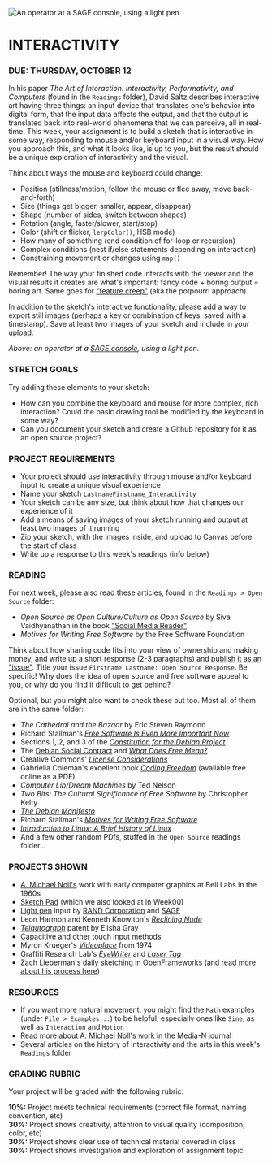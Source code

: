 ![An operator at a SAGE console, using a light pen](https://raw.githubusercontent.com/jeffThompson/CreativeProgramming1/master/Images/Week05_Interactivity1/SAGE-ConsoleOperator.jpg)

INTERACTIVITY
====

### DUE: THURSDAY, OCTOBER 12

In his paper *The Art of Interaction: Interactivity, Performativity, and Computers* (found in the `Readings` folder), David Saltz describes interactive art having three things: an input device that translates one's behavior into digital form, that the input data affects the output, and that the output is translated back into real-world phenomena that we can perceive, all in real-time. This week, your assignment is to build a sketch that is interactive in some way, responding to mouse and/or keyboard input in a visual way. How you approach this, and what it looks like, is up to you, but the result should be a unique exploration of interactivity and the visual.

Think about ways the mouse and keyboard could change:

* Position (stillness/motion, follow the mouse or flee away, move back-and-forth)  
* Size (things get bigger, smaller, appear, disappear)  
* Shape (number of sides, switch between shapes)  
* Rotation (angle, faster/slower, start/stop)  
* Color (shift or flicker, `lerpColor()`, HSB mode)  
* How many of something (end condition of for-loop or recursion)  
* Complex conditions (nest if/else statements depending on interaction)  
* Constraining movement or changes using `map()`  

Remember! The way your finished code interacts with the viewer and the visual results it creates are what's important: fancy code + boring output = boring art. Same goes for ["feature creep"](https://en.wikipedia.org/wiki/Feature_creep) (aka the potpourri approach). 

In addition to the sketch's interactive functionality, please add a way to export still images (perhaps a key or combination of keys, saved with a timestamp). Save at least two images of your sketch and include in your upload.

*Above: an operator at a [SAGE console](https://en.wikipedia.org/wiki/Semi-Automatic_Ground_Environment), using a light pen.*  

### STRETCH GOALS  
Try adding these elements to your sketch:

* How can you combine the keyboard and mouse for more complex, rich interaction? Could the basic drawing tool be modified by the keyboard in some way?  
* Can you document your sketch and create a Github repository for it as an open source project?  

### PROJECT REQUIREMENTS  
* Your project should use interactivity through mouse and/or keyboard input to create a unique visual experience  
* Name your sketch `LastnameFirstname_Interactivity`  
* Your sketch can be any size, but think about how that changes our experience of it  
* Add a means of saving images of your sketch running and output at least two images of it running  
* Zip your sketch, with the images inside, and upload to Canvas before the start of class  
* Write up a response to this week's readings (info below)  

### READING  
For next week, please also read these articles, found in the `Readings > Open Source` folder:

* *Open Source as Open Culture/Culture as Open Source* by Siva Vaidhyanathan in the book ["Social Media Reader"](https://archive.org/stream/TheSocialMediaReader/Mandiberg-theSocialMediaReader-cc-by-sa-nc#page/n33/mode/2up)  
* *Motives for Writing Free Software* by the Free Software Foundation  

Think about how sharing code fits into your view of ownership and making money, and write up a short response (2-3 paragraphs) and [publish it as an "issue"](https://github.com/jeffThompson/CreativeProgramming1/issues/new). Title your issue `Firstname Lastname: Open Source Response`. Be specific! Why does the idea of open source and free software appeal to you, or why do you find it difficult to get behind?

Optional, but you might also want to check these out too. Most all of them are in the same folder:  

* *The Cathedral and the Bazaar* by Eric Steven Raymond  
* Richard Stallman's [*Free Software Is Even More Important Now*](https://www.gnu.org/philosophy/free-software-even-more-important.html)  
* Sections 1, 2, and 3 of the [*Constitution for the Debian Project*](https://www.debian.org/devel/constitution)  
* The [Debian Social Contract](https://www.debian.org/social_contract) and [*What Does Free Mean?*](https://www.debian.org/intro/free)  
* Creative Commons' [*License Considerations*](https://creativecommons.org/share-your-work/licensing-considerations/)  
* Gabriella Coleman's excellent book [*Coding Freedom*](http://gabriellacoleman.org/Coleman-Coding-Freedom.pdf) (available free online as a PDF)  
* *Computer Lib/Dream Machines* by Ted Nelson  
* *Two Bits: The Cultural Significance of Free Software* by Christopher Kelty  
* [*The Debian Manifesto*](https://www.debian.org/doc/manuals/project-history/ap-manifesto.en.html#sA.2)  
* Richard Stallman's [*Motives for Writing Free Software*](https://www.gnu.org/philosophy/fs-motives.html)  
* [*Introduction to Linux: A Brief History of Linux*](http://www.tldp.org/LDP/gs/node3.html)  
* And a few other random PDfs, stuffed in the `Open Source` readings folder...  

### PROJECTS SHOWN  
* [A. Michael Noll's](https://en.wikipedia.org/wiki/A._Michael_Noll) work with early computer graphics at Bell Labs in the 1960s  
* [Sketch Pad](https://en.wikipedia.org/wiki/Sketchpad) (which we also looked at in Week00)  
* [Light pen](https://en.wikipedia.org/wiki/Light_pen) input by [RAND Corporation](https://en.wikipedia.org/wiki/RAND_Tablet) and [SAGE](https://en.wikipedia.org/wiki/Semi-Automatic_Ground_Environment)  
* Leon Harmon and Kenneth Knowlton's [*Reclining Nude*](http://www.medienkunstnetz.de/works/nude/)  
* [*Telautograph*](https://en.wikipedia.org/wiki/Telautograph) patent by Elisha Gray  
* Capacitive and other touch input methods  
* Myron Krueger's [*Videoplace*](https://www.youtube.com/watch?v=dmmxVA5xhuo) from 1974  
* Graffiti Research Lab's [*EyeWriter*](http://www.graffitiresearchlab.com/blog/eyewriter/) and [*Laser Tag*](http://www.graffitiresearchlab.com/blog/projects/laser-tag/#video)  
* Zach Lieberman's [daily sketching](https://www.instagram.com/zach.lieberman/) in OpenFrameworks (and [read more about his process here](https://medium.com/@zachlieberman/daily-sketches-2016-28586d8f008e))  

### RESOURCES  
* If you want more natural movement, you might find the `Math` examples (under `File > Examples...`) to be helpful, especially ones like `Sine`, as well as `Interaction` and `Motion`  
* [Read more about A. Michael Noll's work](http://median.newmediacaucus.org/routing-mondrian-the-a-michael-noll-experiment/) in the Media-N journal  
* Several articles on the history of interactivity and the arts in this week's `Readings` folder  

### GRADING RUBRIC  
Your project will be graded with the following rubric:

**10%:** Project meets technical requirements (correct file format, naming convention, etc)  
**30%:** Project shows creativity, attention to visual quality (composition, color, etc)  
**30%:** Project shows clear use of technical material covered in class  
**30%:** Project shows investigation and exploration of assignment topic  

